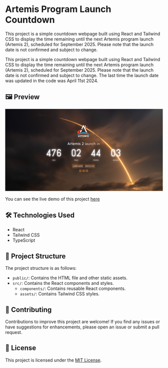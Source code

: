 # Artemis Program Launch Countdown

This project is a simple countdown webpage built using React and Tailwind CSS to display the time remaining until the next Artemis program launch (Artemis 2), scheduled for September 2025. Please note that the launch date is not confirmed and subject to change.

This project is a simple countdown webpage built using React and Tailwind CSS to display the time remaining until the next Artemis program launch (Artemis 2), scheduled for September 2025. Please note that the launch date is not confirmed and subject to change. The last time the launch date was updated in the code was April 11st 2024.

## 🖼️ Preview

![Artemis Program Launch Countdown](./public/preview.png)

You can see the live demo of this project [here](https://albert-rafa.github.io/artemis-countdown/)

## 🛠️ Technologies Used

- React
- Tailwind CSS
- TypeScript

## 📂 Project Structure

The project structure is as follows:

- `public/`: Contains the HTML file and other static assets.
- `src/`: Contains the React components and styles.
  - `components/`: Contains reusable React components.
  - `assets/`: Contains Tailwind CSS styles.

## 🤝 Contributing

Contributions to improve this project are welcome! If you find any issues or have suggestions for enhancements, please open an issue or submit a pull request.

## 📝 License

This project is licensed under the [MIT License](LICENSE).